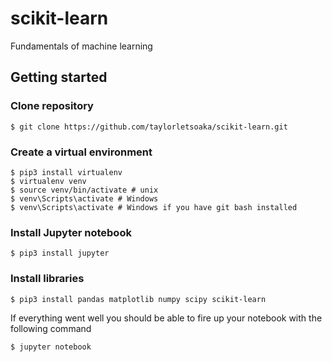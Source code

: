 # scikit-learn
Fundamentals of machine learning

## Getting started

### Clone repository
```
$ git clone https://github.com/taylorletsoaka/scikit-learn.git
```
### Create a virtual environment
```
$ pip3 install virtualenv
$ virtualenv venv
$ source venv/bin/activate # unix
$ venv\Scripts\activate # Windows
$ venv\Scripts\activate # Windows if you have git bash installed
```
### Install Jupyter notebook

```
$ pip3 install jupyter
```

### Install libraries

```
$ pip3 install pandas matplotlib numpy scipy scikit-learn
```

If everything went well you should be able to fire up your notebook with the following command

```
$ jupyter notebook
```

